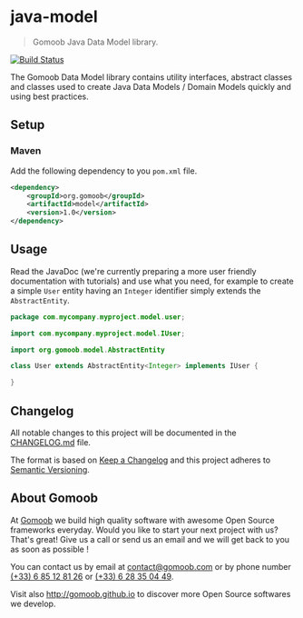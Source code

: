 # java-model

> Gomoob Java Data Model library.

[![Build Status](https://img.shields.io/travis/gomoob/java-model.svg?style=flat)](https://travis-ci.org/gomoob/java-model)

The Gomoob Data Model library contains utility interfaces, abstract classes and classes used to create Java Data Models
/ Domain Models quickly and using best practices.

## Setup

### Maven

Add the following dependency to you `pom.xml` file.

```xml
<dependency>
    <groupId>org.gomoob</groupId>
    <artifactId>model</artifactId>
    <version>1.0</version>
</dependency>
```

## Usage

Read the JavaDoc (we're currently preparing a more user friendly documentation with tutorials) and use what you need,
for example to create a simple `User` entity having an `Integer` identifier simply extends the `AbstractEntity`.

```java
package com.mycompany.myproject.model.user;

import com.mycompany.myproject.model.IUser;

import org.gomoob.model.AbstractEntity

class User extends AbstractEntity<Integer> implements IUser {

}
```

## Changelog

All notable changes to this project will be documented in the
[CHANGELOG.md](https://github.com/gomoob/java-model/blob/master/CHANGELOG.md) file.

The format is based on [Keep a Changelog](http://keepachangelog.com/) and this project adheres to
[Semantic Versioning](http://semver.org/).

## About Gomoob

At [Gomoob](https://www.gomoob.com) we build high quality software with awesome Open Source frameworks everyday. Would
you like to start your next project with us? That's great! Give us a call or send us an email and we will get back to
you as soon as possible !

You can contact us by email at [contact@gomoob.com](mailto:contact@gomoob.com) or by phone number
[(+33) 6 85 12 81 26](tel:+33685128126) or [(+33) 6 28 35 04 49](tel:+33685128126).

Visit also http://gomoob.github.io to discover more Open Source softwares we develop.
